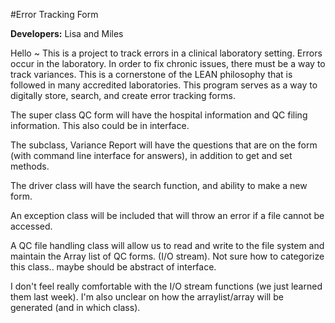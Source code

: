 #Error Tracking Form

**Developers:** Lisa and Miles

Hello ~ This is a project to track errors in a clinical laboratory setting. Errors occur in the laboratory. In order to fix chronic issues, there must be a way to track variances. This is a cornerstone of the LEAN philosophy that is followed in many accredited laboratories. This program serves as a way to digitally store, search, and create error tracking forms.

The super class QC form will have the hospital information and QC filing information. This also could be in interface.

The subclass, Variance Report will have the questions that are on the form (with command line interface for answers), in addition to get and set methods.

The driver class will have the search function, and ability to make a new form.

An exception class will be included that will throw an error if a file cannot be accessed.

A QC file handling class will allow us to read and write to the file system and maintain the Array list of QC forms. (I/O stream). Not sure how to categorize this class.. maybe should be abstract of interface.

I don't feel really comfortable with the I/O stream functions (we just learned them last week). I'm also unclear on how the arraylist/array will be generated (and in which class).